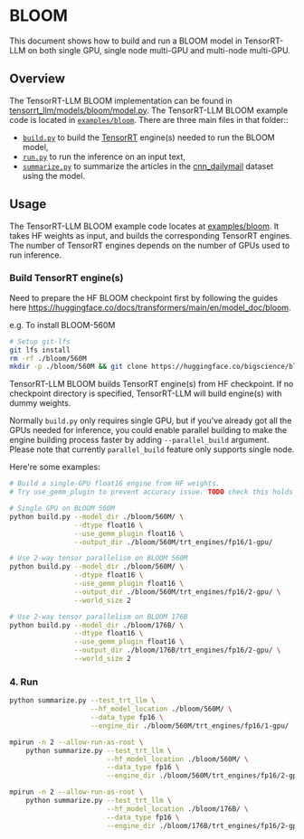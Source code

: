 # BLOOM

This document shows how to build and run a BLOOM model in TensorRT-LLM on both single GPU, single node multi-GPU and multi-node multi-GPU.

## Overview

The TensorRT-LLM BLOOM implementation can be found in [tensorrt_llm/models/bloom/model.py](../../tensorrt_llm/models/bloom/model.py). The TensorRT-LLM BLOOM example code is located in [`examples/bloom`](./). There are three main files in that folder::

 * [`build.py`](./build.py) to build the [TensorRT](https://developer.nvidia.com/tensorrt) engine(s) needed to run the BLOOM model,
 * [`run.py`](./run.py) to run the inference on an input text,
 * [`summarize.py`](./summarize.py) to summarize the articles in the [cnn_dailymail](https://huggingface.co/datasets/cnn_dailymail) dataset using the model.

## Usage

The TensorRT-LLM BLOOM example code locates at [examples/bloom](./). It takes HF weights as input, and builds the corresponding TensorRT engines. The number of TensorRT engines depends on the number of GPUs used to run inference.

### Build TensorRT engine(s)

Need to prepare the HF BLOOM checkpoint first by following the guides here https://huggingface.co/docs/transformers/main/en/model_doc/bloom.

e.g. To install BLOOM-560M

```bash
# Setup git-lfs
git lfs install
rm -rf ./bloom/560M
mkdir -p ./bloom/560M && git clone https://huggingface.co/bigscience/bloom-560m ./bloom/560M
```

TensorRT-LLM BLOOM builds TensorRT engine(s) from HF checkpoint. If no checkpoint directory is specified, TensorRT-LLM will build engine(s) with dummy weights.

Normally `build.py` only requires single GPU, but if you've already got all the GPUs needed for inference, you could enable parallel building to make the engine building process faster by adding `--parallel_build` argument. Please note that currently `parallel_build` feature only supports single node.

Here're some examples:

```bash
# Build a single-GPU float16 engine from HF weights.
# Try use_gemm_plugin to prevent accuracy issue. TODO check this holds for BLOOM

# Single GPU on BLOOM 560M
python build.py --model_dir ./bloom/560M/ \
                --dtype float16 \
                --use_gemm_plugin float16 \
                --output_dir ./bloom/560M/trt_engines/fp16/1-gpu/

# Use 2-way tensor parallelism on BLOOM 560M
python build.py --model_dir ./bloom/560M/ \
                --dtype float16 \
                --use_gemm_plugin float16 \
                --output_dir ./bloom/560M/trt_engines/fp16/2-gpu/ \
                --world_size 2

# Use 2-way tensor parallelism on BLOOM 176B
python build.py --model_dir ./bloom/176B/ \
                --dtype float16 \
                --use_gemm_plugin float16 \
                --output_dir ./bloom/176B/trt_engines/fp16/2-gpu/ \
                --world_size 2
```

### 4. Run

```bash
python summarize.py --test_trt_llm \
                    --hf_model_location ./bloom/560M/ \
                    --data_type fp16 \
                    --engine_dir ./bloom/560M/trt_engines/fp16/1-gpu/

mpirun -n 2 --allow-run-as-root \
    python summarize.py --test_trt_llm \
                        --hf_model_location ./bloom/560M/ \
                        --data_type fp16 \
                        --engine_dir ./bloom/560M/trt_engines/fp16/2-gpu/

mpirun -n 2 --allow-run-as-root \
    python summarize.py --test_trt_llm \
                        --hf_model_location ./bloom/176B/ \
                        --data_type fp16 \
                        --engine_dir ./bloom/176B/trt_engines/fp16/2-gpu/
```
